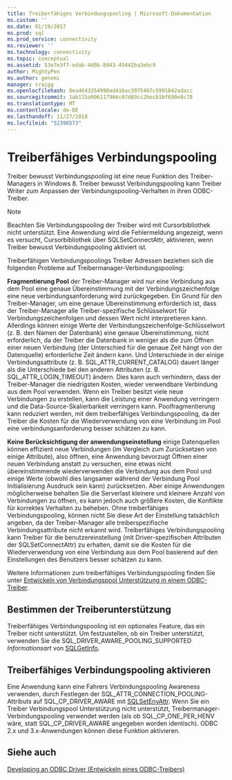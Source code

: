 ```yaml
---
title: Treiberfähiges Verbindungspooling | Microsoft-Dokumentation
ms.custom: ''
ms.date: 01/19/2017
ms.prod: sql
ms.prod_service: connectivity
ms.reviewer: ''
ms.technology: connectivity
ms.topic: conceptual
ms.assetid: 53e7e3f7-edab-4d0b-8943-45442ba3ebc9
author: MightyPen
ms.author: genemi
manager: craigg
ms.openlocfilehash: 8ea4643354990ad416ac3975467c5991842adacc
ms.sourcegitcommit: 1ab115a906117966c07d89cc2becb1bf690e8c78
ms.translationtype: MT
ms.contentlocale: de-DE
ms.lasthandoff: 11/27/2018
ms.locfileid: "52390573"
---
```

# <a name="driver-aware-connection-pooling"></a>Treiberfähiges Verbindungspooling
Treiber bewusst Verbindungspooling ist eine neue Funktion des Treiber-Managers in Windows 8. Treiber bewusst Verbindungspooling kann Treiber Writer zum Anpassen der Verbindungspooling-Verhalten in ihren ODBC-Treiber.  
  
> [!NOTE]  
>  Beachten Sie Verbindungspooling der Treiber wird mit Cursorbibliothek nicht unterstützt. Eine Anwendung wird die Fehlermeldung angezeigt, wenn es versucht, Cursorbibliothek über SQLSetConnectAttr, aktivieren, wenn Treiber bewusst Verbindungspooling aktiviert ist.  
  
 Treiberfähigen Verbindungspoolings Treiber Adressen beziehen sich die folgenden Probleme auf Treibermanager-Verbindungspooling:  
  
 **Fragmentierung Pool** der Treiber-Manager wird nur eine Verbindung aus dem Pool eine genaue Übereinstimmung mit der Verbindungszeichenfolge eine neue verbindungsanforderung wird zurückgegeben.  Ein Grund für den Treiber-Manager, um eine genaue Übereinstimmung erforderlich ist, dass der Treiber-Manager alle Treiber-spezifische Schlüsselwort für Verbindungszeichenfolgen und dessen Wert nicht interpretieren kann.  Allerdings können einige Werte der Verbindungszeichenfolge-Schlüsselwort (z. B. den Namen der Datenbank) eine genaue Übereinstimmung, nicht erforderlich, da der Treiber die Datenbank in weniger als die zum Öffnen einer neuen Verbindung (der Unterschied für die genaue Zeit hängt von der Datenquelle) erforderliche Zeit ändern kann. Und Unterschiede in der einige Verbindungsattribute (z. B. SQL_ATTR_CURRENT_CATALOG) dauert länger als die Unterschiede bei den anderen Attributen (z. B. SQL_ATTR_LOGIN_TIMEOUT) ändern. Dies kann auch verhindern, dass der Treiber-Manager die niedrigsten Kosten, wieder verwendbare Verbindung aus dem Pool verwenden. Wenn ein Treiber besitzt viele neue Verbindungen zu erstellen, kann die Leistung einer Anwendung verringern und die Data-Source-Skalierbarkeit verringern kann. Poolfragmentierung kann reduziert werden, mit dem treiberfähiges Verbindungspooling, da der Treiber die Kosten für die Wiederverwendung von eine Verbindung im Pool eine verbindungsanforderung besser schätzen zu kann.  
  
 **Keine Berücksichtigung der anwendungseinstellung** einige Datenquellen können effizient neue Verbindungen (im Vergleich zum Zurücksetzen von einige Attribute), also öffnen, eine Anwendung bevorzugt Öffnen einer neuen Verbindung anstatt zu versuchen, eine etwas nicht übereinstimmende wiederverwenden die Verbindung aus dem Pool und einige Werte (obwohl dies langsamer während der Verbindung Pool Initialisierung Ausdruck sein kann) zurücksetzen. Aber einige Anwendungen möglicherweise behalten Sie die Serverlast kleinere und kleinere Anzahl von Verbindungen zu öffnen, es kann jedoch auch größere Kosten, die Konflikte für korrektes Verhalten zu beheben. Ohne treiberfähiges Verbindungspooling, können nicht Sie diese Art der Einstellung tatsächlich angeben, da der Treiber-Manager alle treiberspezifische Verbindungsattribute nicht erkannt wird. Treiberfähiges Verbindungspooling kann Treiber für die benutzereinstellung (mit Driver-spezifischen Attributen der SQLSetConnectAttr) zu erhalten, damit sie die Kosten für die Wiederverwendung von eine Verbindung aus dem Pool basierend auf den Einstellungen des Benutzers besser schätzen zu kann.  
  
 Weitere Informationen zum treiberfähiges Verbindungspooling finden Sie unter [Entwickeln von Verbindungspool Unterstützung in einem ODBC-Treiber](../../../odbc/reference/develop-driver/developing-connection-pool-awareness-in-an-odbc-driver.md).  
  
## <a name="determining-driver-support"></a>Bestimmen der Treiberunterstützung  
 Treiberfähiges Verbindungspooling ist ein optionales Feature, das ein Treiber nicht unterstützt. Um festzustellen, ob ein Treiber unterstützt, verwenden Sie die SQL_DRIVER_AWARE_POOLING_SUPPORTED *Informationsart* von [SQLGetInfo](../../../odbc/reference/syntax/sqlgetinfo-function.md).  
  
## <a name="how-to-enable-driver-aware-connection-pooling"></a>Treiberfähiges Verbindungspooling aktivieren  
 Eine Anwendung kann eine Fahrers Verbindungspooling Awareness verwenden, durch Festlegen der SQL_ATTR_CONNECTION_POOLING-Attributs auf SQL_CP_DRIVER_AWARE mit [SQLSetEnvAttr](../../../odbc/reference/syntax/sqlsetenvattr-function.md). Wenn Sie ein Treiber Verbindungspool Unterstützung nicht unterstützt, Treibermanager-Verbindungspooling verwendet werden (als ob SQL_CP_ONE_PER_HENV wäre, statt SQL_CP_DRIVER_AWARE angegeben worden identisch). ODBC 2.x und 3.x-Anwendungen können diese Funktion aktivieren.  
  
## <a name="see-also"></a>Siehe auch  
 [Developing an ODBC Driver (Entwickeln eines ODBC-Treibers)](../../../odbc/reference/develop-driver/developing-an-odbc-driver.md)
